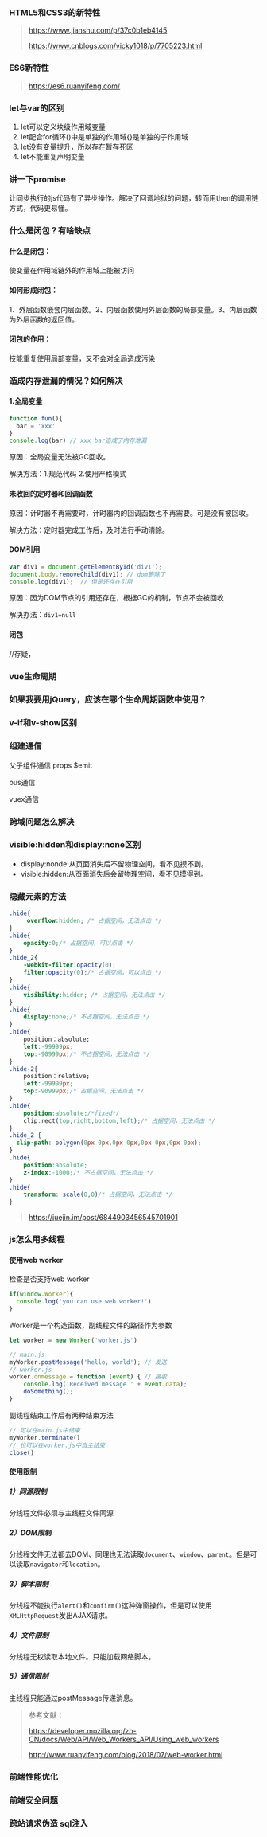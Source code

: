 ### HTML5和CSS3的新特性

> https://www.jianshu.com/p/37c0b1eb4145
>
> https://www.cnblogs.com/vicky1018/p/7705223.html

### ES6新特性

> https://es6.ruanyifeng.com/

### let与var的区别

1. let可以定义块级作用域变量
2. let配合for循环()中是单独的作用域{}是单独的子作用域
3. let没有变量提升，所以存在暂存死区
4. let不能重复声明变量

### 讲一下promise

让同步执行的js代码有了异步操作。解决了回调地狱的问题，转而用then的调用链方式，代码更易懂。

### 什么是闭包？有啥缺点

#### 什么是闭包：

使变量在作用域链外的作用域上能被访问

#### 如何形成闭包：

1、外层函数嵌套内层函数。2、内层函数使用外层函数的局部变量。3、内层函数为外层函数的返回值。

#### 闭包的作用：

技能重复使用局部变量，又不会对全局造成污染

### 造成内存泄漏的情况？如何解决

#### 1.全局变量

```js
function fun(){
  bar = 'xxx' 
}
console.log(bar) // xxx bar造成了内存泄漏
```

原因：全局变量无法被GC回收。

解决方法：1.规范代码  2.使用严格模式 

#### 未收回的定时器和回调函数

原因：计时器不再需要时，计时器内的回调函数也不再需要。可是没有被回收。

解决方法：定时器完成工作后，及时进行手动清除。

#### DOM引用

```js
var div1 = document.getElementById('div1');
document.body.removeChild(div1); // dom删除了
console.log(div1);  // 但是还存在引用
```

原因：因为DOM节点的引用还存在，根据GC的机制，节点不会被回收

解决办法：`div1=null`

#### 闭包

//存疑，

### vue生命周期

### 如果我要用jQuery，应该在哪个生命周期函数中使用？



### v-if和v-show区别

### 组建通信

父子组件通信 props  $emit

bus通信

vuex通信

### 跨域问题怎么解决

### visible:hidden和display:none区别

- display:nonde:从页面消失后不留物理空间，看不见摸不到。
- visible:hidden:从页面消失后会留物理空间，看不见摸得到。

### 隐藏元素的方法

```css
.hide{
     overflow:hidden; /* 占据空间，无法点击 */
}
.hide{
    opacity:0;/* 占据空间，可以点击 */
}
.hide_2{
    -webkit-filter:opacity(0);
    filter:opacity(0);/* 占据空间，可以点击 */
}
.hide{
    visibility:hidden; /* 占据空间，无法点击 */
}
.hide{
    display:none;/* 不占据空间，无法点击 */
}
.hide{
    position：absolute;
    left:-99999px;
    top:-90999px;/* 不占据空间，无法点击 */
}
.hide-2{
    position：relative;
    left:-99999px;
    top:-90999px;/* 占据空间，无法点击 */
}
.hide{
    position:absolute;/*fixed*/
    clip:rect(top,right,bottom,left);/* 占据空间，无法点击 */
}
.hide_2 {
  clip-path: polygon(0px 0px,0px 0px,0px 0px,0px 0px);
}
.hide{
    position:absolute;
    z-index:-1000;/* 不占据空间，无法点击 */
}
.hide{
    transform: scale(0,0)/* 占据空间，无法点击 */
}
```

> https://juejin.im/post/6844903456545701901

### js怎么用多线程

#### 使用web worker

检查是否支持web worker

```js
if(window.Worker){
  console.log('you can use web worker!')
}
```

Worker是一个构造函数，副线程文件的路径作为参数

```js
let worker = new Worker('worker.js')
```



```js
// main.js
myWorker.postMessage('hello, world'); // 发送
// worker.js
worker.onmessage = function (event) { // 接收
	console.log('Received message ' + event.data);
	doSomething();
}
```

副线程结束工作后有两种结束方法

```js
// 可以在main.js中结束
myWorker.terminate()
// 也可以在worker.js中自主结束
close()
```



#### 使用限制

##### 1）同源限制

分线程文件必须与主线程文件同源

##### 2）DOM限制

分线程文件无法都去DOM、同理也无法读取`document`、`window`、`parent`。但是可以读取`navigator`和`location`。

##### 3）脚本限制

分线程不能执行`alert()`和`confirm()`这种弹窗操作，但是可以使用`XMLHttpRequest`发出AJAX请求。

##### 4）文件限制

分线程无权读取本地文件。只能加载网络脚本。

##### 5）通信限制

主线程只能通过postMessage传递消息。

> 参考文献：
>
> https://developer.mozilla.org/zh-CN/docs/Web/API/Web_Workers_API/Using_web_workers
>
> http://www.ruanyifeng.com/blog/2018/07/web-worker.html



### 前端性能优化

### 前端安全问题 

### 跨站请求伪造 sql注入



